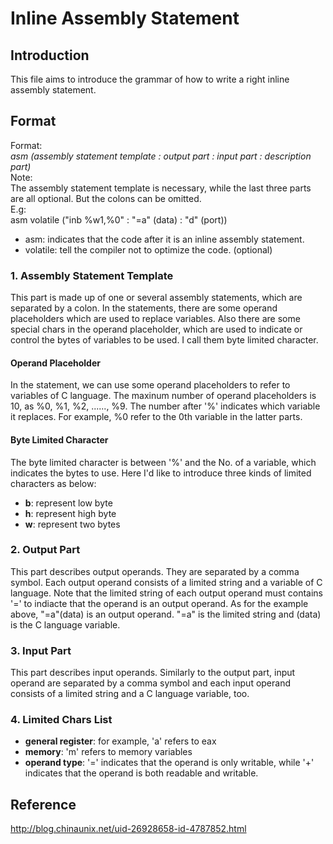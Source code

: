 # Inline Assembly Statement

## Introduction
This file aims to introduce the grammar of how to write a right inline assembly statement.

## Format
Format:  
_asm (assembly statement template : output part : input part : description part)_  
Note:   
The assembly statement template is necessary, while the last three parts are all optional. But the colons can be omitted.   
E.g:  
asm volatile ("inb %w1,%0" : "=a" (data) : "d" (port)) 
* asm: indicates that the code after it is an inline assembly statement.
* volatile: tell the compiler not to optimize the code. (optional)  

### 1. Assembly Statement Template
This part is made up of one or several assembly statements, which are separated by a colon. In the statements, there are some operand placeholders which are used to replace variables. Also there are some special chars in the operand placeholder, which are used to indicate or control the bytes of variables to be used. I call them byte limited character.

#### Operand Placeholder
In the statement, we can use some operand placeholders to refer to variables of C language. The maxinum number of operand placeholders is 10, as %0, %1, %2, ......, %9. The number after '%' indicates which variable it replaces. For example, %0 refer to the 0th variable in the latter parts.

#### Byte Limited Character
The byte limited character is between '%' and the No. of a variable, which indicates the bytes to use. Here I'd like to introduce three kinds of limited characters as below:
* **b**: represent low byte
* **h**: represent high byte
* **w**: represent two bytes

### 2. Output Part
This part describes output operands. They are separated by a comma symbol. Each output operand consists of a limited string and a variable of C language. Note that the limited string of each output operand must contains '=' to indiacte that the operand is an output operand. As for the example above, "=a"(data) is an output operand. "=a" is the limited string and (data) is the C language variable.

### 3. Input Part
This part describes input operands. Similarly to the output part, input operand are separated by a comma symbol and each input operand consists of a limited string and a C language variable, too.

### 4. Limited Chars List
* **general register**: for example, 'a' refers to eax
* **memory**: 'm' refers to memory variables
* **operand type**: '=' indicates that the operand is only writable, while '+' indicates that the operand is both readable and writable.

## Reference
http://blog.chinaunix.net/uid-26928658-id-4787852.html